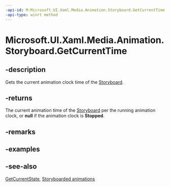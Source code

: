 ```yaml
---
-api-id: M:Microsoft.UI.Xaml.Media.Animation.Storyboard.GetCurrentTime
-api-type: winrt method
---
```


<!-- Method syntax
public Windows.Foundation.TimeSpan GetCurrentTime()
-->

# Microsoft.UI.Xaml.Media.Animation.Storyboard.GetCurrentTime

## -description
Gets the current animation clock time of the [Storyboard](storyboard.md).

## -returns
The current animation time of the [Storyboard](storyboard.md) per the running animation clock, or **null** if the animation clock is **Stopped**.

## -remarks

## -examples

## -see-also
[GetCurrentState](storyboard_getcurrentstate_114562419.md), [Storyboarded animations](/windows/apps/design/motion/storyboarded-animations)
